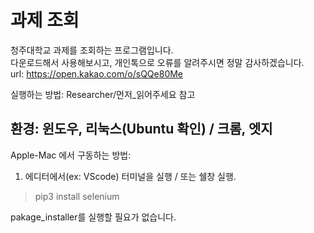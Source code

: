 # 과제 조회
청주대학교 과제를 조회하는 프로그램입니다.  
다운로드해서 사용해보시고, 개인톡으로 오류를 알려주시면 정말 감사하겠습니다.  
url: https://open.kakao.com/o/sQQe80Me  
  
실행하는 방법: Researcher/먼저_읽어주세요 참고  
  
환경: 윈도우, 리눅스(Ubuntu 확인) / 크롬, 엣지  
----------------------------------------------------------------------------
Apple-Mac 에서 구동하는 방법:  
1. 에디터에서(ex: VScode) 터미널을 실행 / 또는 쉘창 실행.
> pip3 install selenium
  
pakage_installer를 실행할 필요가 없습니다.
